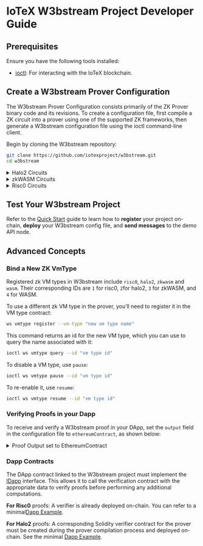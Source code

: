 # IoTeX W3bstream Project Developer Guide

## Prerequisites

Ensure you have the following tools installed:

- [ioctl](https://docs.iotex.io/builders/reference-docs/ioctl-client#install-latest-release-build): For interacting with the IoTeX blockchain.

## Create a W3bstream Prover Configuration

The W3bstream Prover Configuration consists primarily of the ZK Prover binary code and its revisions. To create a configuration file, first compile a ZK circuit into a prover using one of the supported ZK frameworks, then generate a W3bstream configuration file using the ioctl command-line client.

Begin by cloning the W3bstream repository:

```bash
git clone https://github.com/iotexproject/w3bstream.git
cd w3bstream
```

<details>
<summary>
Halo2 Circuits
</summary>
<blockquote>
💡 NOTE: For circuit development with Halo2, refer to the <a href="https://zcash.github.io/halo2/user/simple-example.html">halo2 development documentation</a>.
</blockquote>

#### Step 1: Install `wasm-pack`

```bash
curl https://rustwasm.github.io/wasm-pack/installer/init.sh -sSf | sh
```

#### Step 2: build the wasm prover

```bash
cd examples/halo2-circuit/
wasm-pack build --target nodejs --out-dir pkg
```

The `halo2_simple_bg.wasm` will be located under the `pkg` folder.

#### Step 3: Generate the W3bstream config file

Customize the output project file name:

```bash
ioctl ws project config -t 2 -i "halo2_wasm_bg.wasm" -c "path/config_file_name.json"
```

#### Step 4: Create the blockchain verifier (Solidity)

``` shell
target/release/halo2-simple-circuit solidity -f path/filename.sol
```

</details>

<details>
<summary>
zkWASM Circuits
</summary>
<blockquote>
💡 NOTE: For zkWASM circuit development, refer to the <a href="https://github.com/DelphinusLab/zkWasm?tab=readme-ov-file#project-bootstrap">zkWASM development documentation</a>.

</blockquote>

#### Step 1: Install AssemblyScript

Ensure you have AssemblyScript installed:

```bash
npm install -g assemblyscript
```

#### Step 2: Build the circuit

```bash
cd examples/zkwasm-circuit/
asc src/add.ts -O --noAssert -o zkwasm_demo.wasm
```

#### Step 3: Create the verifier

```bash
# Work in progress
```

#### Step 4: Generate the W3bstream config file

```bash
ioctl ws project config -t 3 -i "zkwasm_demo.wasm" -o "path/config_file_name.json"
```

</details>

<details>
<summary>
Risc0 Circuits
</summary>

<blockquote>
💡 NOTE: For Risc0 circuit development, refer to the <a href="https://github.com/risc0/risc0/tree/main/examples">Risc0 development documentation</a>.

</blockquote>

#### Step 1: Install the Toolchain

Make sure cargo version 1.72.0 or higher is installed:

```bash
# Check with 
cargo version

# Install with
curl https://sh.rustup.rs -sSf | sh

# Update with
rustup update
```

Install the rustzero toolchain

```bash
cargo install cargo-risczero
cargo risczero install
```

#### Step 2: Build the circuit

```bash
cd examples/risc0-circuit/
cargo build --release
```

The path of `methods.rs` will be printed in the output, as sown in the example below:  

```bash
warning: methods_path is: "w3bstream/examples/risc0-circuits/target/release/build/risc0-circuits-5efc4ff59af940ab/out/methods.rs"
```

#### Step 3: Generate the W3bstream Config File

```bash
ioctl ws project config -t 1 -i "methods.rs" -o "path/filename.json" -e "{\"image_id\":\"RANGE_ID\", \"elf\":\"RANGE_ELF\"}"
```

Customize the values for `image_id` and `elf` with the actual values found in your `methods.rs` file.

</details>

## Test Your W3bstream Project

Refer to the [Quick Start](QUICK_START.md) guide to learn how to **register** your project on-chain, **deploy** your W3bstream config file, and **send messages** to the demo API node.

## Advanced Concepts

### Bind a New ZK VmType

Registered zk VM types in W3bstream include `risc0`, `halo2`, `zkwasm` and `wasm`. Their corresponding IDs are `1` for risc0, `2`for halo2, `3` for zkWASM, and `4` for WASM.

To use a different zk VM type in the prover, you’ll need to register it in the VM type contract:

```bash
ws vmtype register --vm-type "new vm type name"
```

This command returns an id for the new VM type, which you can use to query the name associated with it:

```bash
ioctl ws vmtype query --id "vm type id"
```

To disable a VM type, use `pause`:

```bash
ioctl ws vmtype pause --id "vm type id"
```

To re-enable it, use `resume`:

``` bash
ioctl ws vmtype resume --id "vm type id"
```

### Verifying Proofs in your Dapp

To receive and verify a W3bstream proof in your DApp, set the `output` field in the configuration file to `ethereumContract`, as shown below:

<details>
<summary>Proof Output set to EthereumContract</summary>
<pre>
{
  "defaultVersion": "0.1",
  "versions": [
    {
      "version": "v1.0.0",
      "vmTypeID": 1,
      "output": {
         "type": "ethereumContract",
        "ethereum": {
          "chainEndpoint": "https://babel-api.testnet.iotex.io",
          "contractAddress": "0x28E0A99A76a467E7418019cBBbF79E4599C73B5B",
          "contractMethod": "route",
          "contractAbiJSON": "[{\"anonymous\":false,\"inputs\":[{\"indexed\":true,\"internalType\":\"uint256\",\"name\":\"projectId\",\"type\":\"uint256\"},{\"indexed\":true,\"internalType\":\"address\",\"name\":\"operator\",\"type\":\"address\"},{\"indexed\":false,\"internalType\":\"address\",\"name\":\"dapp\",\"type\":\"address\"}],\"name\":\"DappBound\",\"type\":\"event\"},{\"anonymous\":false,\"inputs\":[{\"indexed\":true,\"internalType\":\"uint256\",\"name\":\"projectId\",\"type\":\"uint256\"},{\"indexed\":true,\"internalType\":\"address\",\"name\":\"operator\",\"type\":\"address\"}],\"name\":\"DappUnbound\",\"type\":\"event\"},{\"anonymous\":false,\"inputs\":[{\"indexed\":true,\"internalType\":\"uint256\",\"name\":\"projectId\",\"type\":\"uint256\"},{\"indexed\":true,\"internalType\":\"uint256\",\"name\":\"router\",\"type\":\"uint256\"},{\"indexed\":true,\"internalType\":\"address\",\"name\":\"operator\",\"type\":\"address\"},{\"indexed\":false,\"internalType\":\"bool\",\"name\":\"success\",\"type\":\"bool\"},{\"indexed\":false,\"internalType\":\"string\",\"name\":\"revertReason\",\"type\":\"string\"}],\"name\":\"DataProcessed\",\"type\":\"event\"},{\"anonymous\":false,\"inputs\":[{\"indexed\":false,\"internalType\":\"uint8\",\"name\":\"version\",\"type\":\"uint8\"}],\"name\":\"Initialized\",\"type\":\"event\"},{\"inputs\":[{\"internalType\":\"uint256\",\"name\":\"_projectId\",\"type\":\"uint256\"},{\"internalType\":\"address\",\"name\":\"_dapp\",\"type\":\"address\"}],\"name\":\"bindDapp\",\"outputs\":[],\"stateMutability\":\"nonpayable\",\"type\":\"function\"},{\"inputs\":[{\"internalType\":\"uint256\",\"name\":\"\",\"type\":\"uint256\"}],\"name\":\"dapp\",\"outputs\":[{\"internalType\":\"address\",\"name\":\"\",\"type\":\"address\"}],\"stateMutability\":\"view\",\"type\":\"function\"},{\"inputs\":[],\"name\":\"fleetManagement\",\"outputs\":[{\"internalType\":\"address\",\"name\":\"\",\"type\":\"address\"}],\"stateMutability\":\"view\",\"type\":\"function\"},{\"inputs\":[{\"internalType\":\"address\",\"name\":\"_fleetManagement\",\"type\":\"address\"},{\"internalType\":\"address\",\"name\":\"_projectStore\",\"type\":\"address\"}],\"name\":\"initialize\",\"outputs\":[],\"stateMutability\":\"nonpayable\",\"type\":\"function\"},{\"inputs\":[],\"name\":\"projectStore\",\"outputs\":[{\"internalType\":\"address\",\"name\":\"\",\"type\":\"address\"}],\"stateMutability\":\"view\",\"type\":\"function\"},{\"inputs\":[{\"internalType\":\"uint256\",\"name\":\"_projectId\",\"type\":\"uint256\"},{\"internalType\":\"uint256\",\"name\":\"_proverId\",\"type\":\"uint256\"},{\"internalType\":\"string\",\"name\":\"_clientId\",\"type\":\"string\"},{\"internalType\":\"bytes\",\"name\":\"_data\",\"type\":\"bytes\"}],\"name\":\"route\",\"outputs\":[],\"stateMutability\":\"nonpayable\",\"type\":\"function\"},{\"inputs\":[{\"internalType\":\"uint256\",\"name\":\"_projectId\",\"type\":\"uint256\"}],\"name\":\"unbindDapp\",\"outputs\":[],\"stateMutability\":\"nonpayable\",\"type\":\"function\"}]"
        }
      },
      "codeExpParam": " ..."
      ...
      </pre>
      </details>

### Dapp Contracts

The DApp contract linked to the W3bstream project must implement the [IDapp](../smartcontracts/contracts/interfaces/IDapp.sol) interface. This allows it to call the verification contract with the appropriate data to verify proofs before performing any additional computations.

**For Risc0** proofs: A verifier is already deployed on-chain. You can refer to a minimal[Dapp Example](../examples/risc0-circuit/contract/Risc0Dapp.sol).

**For Halo2** proofs: A corresponding Solidity verifier contract for the prover must be created during the prover compilation process and deployed on-chain. See the minimal [Dapp Example](../examples/halo2-circuit/contracts/Halo2Dapp.sol).
